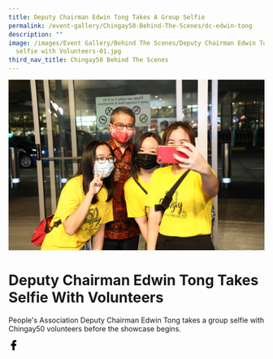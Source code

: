 ```yaml
---
title: Deputy Chairman Edwin Tong Takes A Group Selfie
permalink: /event-gallery/Chingay50-Behind-The-Scenes/dc-edwin-tong
description: ""
image: /images/Event Gallery/Behind The Scenes/Deputy Chairman Edwin Tong taking
  selfie with Volunteers-01.jpg
third_nav_title: Chingay50 Behind The Scenes
---
```


![Deputy Chairman Edwin Tong taking selfie with Volunteers](/images/Event%20Gallery/Behind%20The%20Scenes/Deputy%20Chairman%20Edwin%20Tong%20taking%20selfie%20with%20Volunteers-01.jpg)

# **Deputy Chairman Edwin Tong Takes Selfie With Volunteers**

People's Association Deputy Chairman Edwin Tong takes a group selfie with Chingay50 volunteers before the showcase begins.

<a href="http://www.facebook.com/sharer.php?u=http://www.chingay.gov.sg/image/event-gallery/dc-edwin-tong" style="float:left;">
	<img src="/images/facebook.png" style="width:auto;height:20px;">
</a>